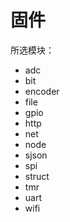 # 固件

所选模块：
- adc
- bit
- encoder
- file
- gpio
- http
- net
- node
- sjson
- spi
- struct
- tmr
- uart
- wifi